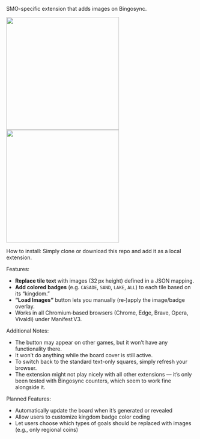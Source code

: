 SMO-specific extension that adds images on Bingosync.

<p>
  <img src="https://github.com/user-attachments/assets/50788279-c6a6-47ea-a8e3-cd70de20b489" width="300px">
  <img src="https://github.com/user-attachments/assets/e80e9c45-3c50-43c6-93c8-323fe300fc36" width="300px">
</p>

How to install:
Simply clone or download this repo and add it as a local extension.

Features:
- **Replace tile text** with images (32 px height) defined in a JSON mapping.  
- **Add colored badges** (e.g. `CASADE`, `SAND`, `LAKE`, `ALL`) to each tile based on its “kingdom.”  
- **“Load Images”** button lets you manually (re‑)apply the image/badge overlay.  
- Works in all Chromium‑based browsers (Chrome, Edge, Brave, Opera, Vivaldi) under Manifest V3.

Additional Notes:
- The button may appear on other games, but it won’t have any functionality there.
- It won’t do anything while the board cover is still active.
- To switch back to the standard text-only squares, simply refresh your browser.
- The extension might not play nicely with all other extensions — it’s only been tested with Bingosync counters, which seem to work fine alongside it.

Planned Features:
- Automatically update the board when it’s generated or revealed
- Allow users to customize kingdom badge color coding
- Let users choose which types of goals should be replaced with images (e.g., only regional coins)
